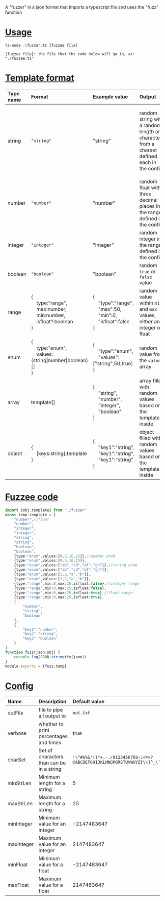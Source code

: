 A \"fuzzer\" in a json format that imports a typescript file and uses the \"fuzz\" function

# [Usage](#usage)
`ts-node .\fuzzer.ts [fuzzee file]`
```
[fuzzee file]: the file that the code below will go in, ex: "./fuzzee.ts"
```
# [Template format](#templateFormat)
|Type name|Format |Example value |Output |
|:--------|:------------------------------------------------------|:------------------------------------------------|:------------------------------------------------------------------------|
|string |`"string"` |"string" |<p> random string with a random length and characters from a charset defined each in the config|
|number |`"number"` |"number" |random float with three decimal places in the range defined in the config|
|integer |`"integer"` |"integer" |random integer in the range defined in the config |
|boolean |`"boolean"` |"boolean" |random `true` or `false` value |
|range |{<br>&nbsp;&nbsp;&nbsp;&nbsp;type:"range",<br>&nbsp;&nbsp;&nbsp;&nbsp;max:number,<br>&nbsp;&nbsp;&nbsp;&nbsp;min:number,<br>&nbsp;&nbsp;&nbsp;&nbsp;isfloat?:boolean<br>}|{<br>&nbsp;&nbsp;&nbsp;&nbsp;"type":"range",<br>&nbsp;&nbsp;&nbsp;&nbsp;"max":50,<br>&nbsp;&nbsp;&nbsp;&nbsp;"min":0,<br>&nbsp;&nbsp;&nbsp;&nbsp;"isfloat":false<br>}|random value within `min` and `max` values, either an integer or float |
|enum |{<br>&nbsp;&nbsp;&nbsp;&nbsp;type:"enum",<br>&nbsp;&nbsp;&nbsp;&nbsp;values:(string\|number\|boolean)[]<br>} |{<br>&nbsp;&nbsp;&nbsp;&nbsp;"type":"enum",<br>&nbsp;&nbsp;&nbsp;&nbsp;"values":["string",50,true]<br>} |random value from the `values` array |
|array |template[] |[<br>&nbsp;&nbsp;&nbsp;&nbsp;"string",<br>&nbsp;&nbsp;&nbsp;&nbsp;"number",<br>&nbsp;&nbsp;&nbsp;&nbsp;"integer",<br>&nbsp;&nbsp;&nbsp;&nbsp;"boolean"<br>] |array filled with random values based on the templates inside |
|object |{<br>&nbsp;&nbsp;&nbsp;&nbsp;[keys:string]:template<br>} |{<br>&nbsp;&nbsp;&nbsp;&nbsp;"key1":"string",<br>&nbsp;&nbsp;&nbsp;&nbsp;"key1":"string",<br>&nbsp;&nbsp;&nbsp;&nbsp;"key1":"string"<br>}|object filled with random values based on the templates inside |
# [Fuzzee code](#fuzzeeCode)
```typescript
import {obj,template} from "./fuzzer"
const temp:template = [
    "number",//float
    "number",
    "integer",
    "integer",
    "string",
    "string",
    "boolean",
    "boolean",
    {type:"enum",values:[0,5,10,15]},//number enum
    {type:"enum",values:[0,5,10,15]},
    {type:"enum",values:["ab","cd","ef","gh"]},//string enum
    {type:"enum",values:["ab","cd","ef","gh"]},
    {type:"enum",values:[1,2,"a","b"]},
    {type:"enum",values:[1,2,"a","b"]},
    {type:"range",min:0,max:25,isfloat:false},//integer range
    {type:"range",min:0,max:25,isfloat:false},
    {type:"range",min:0,max:25,isfloat:true},//float range
    {type:"range",min:0,max:25,isfloat:true},
    [
        "number",
        "string",
        "boolean"
    ],
    {
        "key1":"number",
        "key2":"string",
        "key3":"boolean"
    }
]
function fuzz(json:obj) {
    console.log(JSON.stringify(json))
}
module.exports = {fuzz,temp}
```
# [Config](#config)
|Name      |Description                              |Default value                                                                                          |
|:---------|:----------------------------------------|:------------------------------------------------------------------------------------------------------|
|outFile   |file to pipe all output to               |`out.txt`                                                                                              |
|verbose   |whether to print percentages and times   |true                                                                                                   |
|charSet   |Set of characters than can be in a string|``!\"#$%&'()*+,-./0123456789:;<=>?@ABCDEFGHIJKLMNOPQRSTUVWXYZ[\\]^_\`abcdefghijklmnopqrstuvwxyz{\|}~"``|
|minStrLen |Minimum length for a string              |5                                                                                                      |
|maxStrLen |Maximum length for a string              |25                                                                                                     |
|minInteger|Minimum value for an integer             |-2147483647                                                                                            |
|maxInteger|Maximum value for an integer             |2147483647                                                                                             |
|minFloat  |Minimum value for a float                |-2147483647                                                                                            |
|maxFloat  |Maximum value for a float                |2147483647                                                                                             |